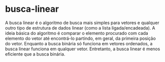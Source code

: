 # busca-linear

A busca linear é o algoritmo de busca mais simples para vetores e qualquer outro tipo de 
estrutura de dados linear (como a lista ligada/encadeada). 
A ideia básica do algoritmo é comparar o elemento procurado com cada elemento do vetor 
até encontrá-lo partindo, em geral, da primeira posição do vetor.
Enquanto a busca binária só funciona em vetores ordenados, a busca linear funciona em 
qualquer vetor. Entretanto, a busca linear é menos eficiente que a busca binária.

